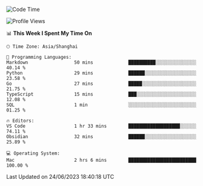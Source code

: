 <!--START_SECTION:waka-->
![Code Time](http://img.shields.io/badge/Code%20Time-118%20hrs%2040%20mins-blue)

![Profile Views](http://img.shields.io/badge/Profile%20Views-2-blue)

📊 **This Week I Spent My Time On** 

```text
🕑︎ Time Zone: Asia/Shanghai

💬 Programming Languages: 
Markdown                 50 mins             ██████████░░░░░░░░░░░░░░░   40.14 % 
Python                   29 mins             ██████░░░░░░░░░░░░░░░░░░░   23.58 % 
Go                       27 mins             █████░░░░░░░░░░░░░░░░░░░░   21.75 % 
TypeScript               15 mins             ███░░░░░░░░░░░░░░░░░░░░░░   12.08 % 
SQL                      1 min               ░░░░░░░░░░░░░░░░░░░░░░░░░   01.25 % 

🔥 Editors: 
VS Code                  1 hr 33 mins        ███████████████████░░░░░░   74.11 % 
Obsidian                 32 mins             ██████░░░░░░░░░░░░░░░░░░░   25.89 % 

💻 Operating System: 
Mac                      2 hrs 6 mins        █████████████████████████   100.00 % 
```


 Last Updated on 24/06/2023 18:40:18 UTC
<!--END_SECTION:waka-->